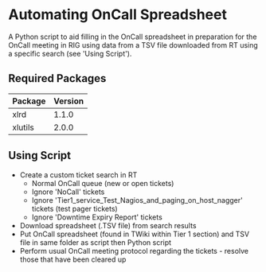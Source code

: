 # Automating OnCall Spreadsheet
A Python script to aid filling in the OnCall spreadsheet in preparation for the OnCall meeting in RIG using data from a TSV file downloaded from RT using a specific search (see 'Using Script').

## Required Packages
Package | Version
------- | -------
xlrd | 1.1.0
xlutils | 2.0.0

## Using Script
- Create a custom ticket search in RT
    - Normal OnCall queue (new or open tickets)
    - Ignore 'NoCall' tickets
    - Ignore 'Tier1_service_Test_Nagios_and_paging_on_host_nagger' tickets (test pager tickets)
    - Ignore 'Downtime Expiry Report' tickets
- Download spreadsheet (.TSV file) from search results
- Put OnCall spreadsheet (found in TWiki within Tier 1 section) and TSV file in same folder as script then Python script
- Perform usual OnCall meeting protocol regarding the tickets - resolve those that have been cleared up

